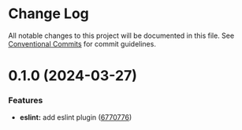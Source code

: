 # Change Log

All notable changes to this project will be documented in this file.
See [Conventional Commits](https://conventionalcommits.org) for commit guidelines.

# 0.1.0 (2024-03-27)

### Features

- **eslint:** add eslint plugin ([6770776](https://github.com/rambler-digital-solutions/razzle-addons/commit/6770776b391bb17576460b646f8ac82be2e5a4f3))
